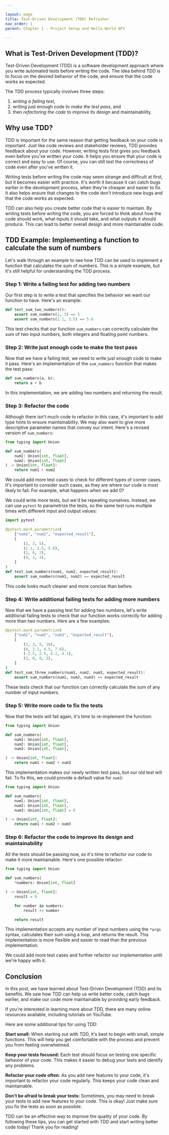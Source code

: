 ```yaml
---

layout: page
title: Test-Driven Development (TDD) Refresher
nav_order: 1
parent: Chapter 1 - Project Setup and Hello World API

---
```


## What is Test-Driven Development (TDD)?

Test-Driven Development (TDD) is a software development approach where you write automated tests before writing the code. The idea behind TDD is to focus on the desired behavior of the code, and ensure that the code works as expected.

The TDD process typically involves three steps:

1. *writing a failing test*,
2. writing just enough code to *make the test pass*, and
3. then *refactoring the code* to improve its design and maintainability.

## Why use TDD?

TDD is important for the same reason that getting feedback on your code is important. Just like code reviews and stakeholder reviews, TDD provides feedback about your code. However, writing tests first gives you feedback even before you've written your code. It helps you ensure that your code is correct and easy to use. Of course, you can still test the correctness of code even after you've written it.

Writing tests before writing the code may seem strange and difficult at first, but it becomes easier with practice. It's worth it because it can catch bugs earlier in the development process, when they're cheaper and easier to fix. It also helps ensure that changes to the code don't introduce new bugs and that the code works as expected.

TDD can also help you create better code that is easier to maintain. By writing tests before writing the code, you are forced to think about how the code should work, what inputs it should take, and what outputs it should produce. This can lead to better overall design and more maintainable code.

## TDD Example: Implementing a function to calculate the sum of numbers
Let's walk through an example to see how TDD can be used to implement a function that calculates the sum of numbers. This is a simple example, but it's still helpful for understanding the TDD process.

### Step 1: Write a failing test for adding two numbers

Our first step is to write a test that specifies the behavior we want our function to have. Here's an example:

```python
def test_sum_two_numbers():
    assert sum_numbers(2, 3) == 5
    assert sum_numbers(2.1, 3.5) == 5.6
```

This test checks that our function `sum_numbers` can correctly calculate the sum of two input numbers, both integers and floating point numbers.

### Step 2: Write just enough code to make the test pass

Now that we have a failing test, we need to write just enough code to make it pass. Here's an implementation of the `sum_numbers` function that makes the test pass:

```python
def sum_numbers(a, b):
    return a + b
```

In this implementation, we are adding two numbers and returning the result.

### Step 3: Refactor the code

Although there isn't much code to refactor in this case, it's important to add type hints to ensure maintainability. We may also want to give more descriptive parameter names that convey our intent. Here's a revised version of `sum_numbers`:

```python
from typing import Union

def sum_numbers(
    num1: Union[int, float], 
    num2: Union[int, float]
) -> Union[int, float]:
    return num1 + num2
```

We could add more test cases to check for different types of corner cases. It's important to consider such cases, as they are where our code is most likely to fail. For example, what happens when we add 0?

We could write more tests, but we'd be repeating ourselves. Instead, we can use `pytest` to parametrize the tests, so the same test runs multiple times with different input and output values:

```python
import pytest

@pytest.mark.parametrize(
    ["num1", "num2", "expected_result"],
    [
        (2, 3, 5),
        (2.1, 3.5, 5.6),
        (2, 0, 2),
        (0, 3, 3),
    ]
)
def test_sum_numbers(num1, num2, expected_result):
    assert sum_numbers(num1, num2) == expected_result
```

This code looks much cleaner and more concise than before.

### Step 4: Write additional failing tests for adding more numbers

Now that we have a passing test for adding two numbers, let's write additional failing tests to check that our function works correctly for adding more than two numbers. Here are a few examples:

```python
@pytest.mark.parametrize(
    ["num1", "num2", "num3", "expected_result"],
    [
        (2, 3, 5, 10),
        (0, 3.1, 4.5, 7.6),
        (-2.5, 2.5, 4.1, 4.1),
        (3, 0, 0, 3),
    ]
)
def test_sum_three_numbers(num1, num2, num3, expected_result):
    assert sum_numbers(num1, num2, num3) == expected_result
```

These tests check that our function can correctly calculate the sum of any number of input numbers.

### Step 5: Write more code to fix the tests

Now that the tests will fail again, it's time to re-implement the function:

```python
from typing import Union

def sum_numbers(
    num1: Union[int, float], 
    num2: Union[int, float],
    num3: Union[int, float],

) -> Union[int, float]:
    return num1 + num2 + num3
```

This implementation makes our newly written test pass, but our old test will fail. To fix this, we could provide a default value for `num3`:

```python
from typing import Union

def sum_numbers(
    num1: Union[int, float], 
    num2: Union[int, float],
    num3: Union[int, float] = 0

) -> Union[int, float]:
    return num1 + num2 + num3
```

### Step 6: Refactor the code to improve its design and maintainability

All the tests should be passing now, so it's time to refactor our code to make it more maintainable. Here's one possible refactor:

```python
from typing import Union

def sum_numbers(
    *numbers: Union[int, float]

) -> Union[int, float]:
    result = 0

    for number in numbers:
        result += number

    return result
```

This implementation accepts any number of input numbers using the `*args` syntax, calculates their sum using a loop, and returns the result. This implementation is more flexible and easier to read than the previous implementation.

We could add more test cases and further refactor our implementation until we're happy with it.

## Conclusion

In this post, we have learned about Test-Driven Development (TDD) and its benefits. We saw how TDD can help us write better code, catch bugs earlier, and make our code more maintainable by providing early feedback.

If you're interested in learning more about TDD, there are many online resources available, including tutorials on YouTube.

Here are some additional tips for using TDD:

**Start small:** When starting out with TDD, it's best to begin with small, simple functions. This will help you get comfortable with the process and prevent you from feeling overwhelmed.

**Keep your tests focused:** Each test should focus on testing one specific behavior of your code. This makes it easier to debug your tests and identify any problems.

**Refactor your code often:** As you add new features to your code, it's important to refactor your code regularly. This keeps your code clean and maintainable.

**Don't be afraid to break your tests:** Sometimes, you may need to break your tests to add new features to your code. This is okay! Just make sure you fix the tests as soon as possible.

TDD can be an effective way to improve the quality of your code. By following these tips, you can get started with TDD and start writing better code today! Thank you for reading!
